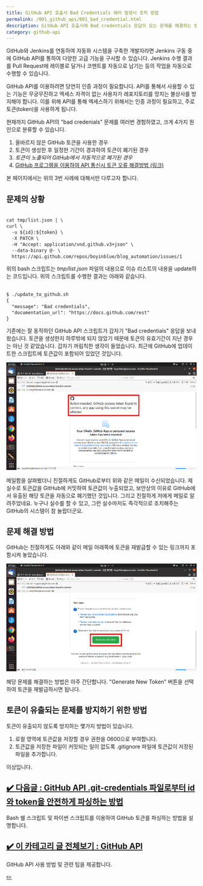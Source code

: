 ```yaml
---
title: GitHub API 호출시 Bad Credentials 에러 발생시 조치 방법
permalink: /001_github_api/001_bad_credential.html
description: GitHub API 호출시에 Bad credentials 응답이 오는 문제를 해결하는 방법을 기술하고자 합니다.
category: github-api
---
```

GitHub와 Jenkins를 연동하여 자동화 시스템을 구축한 개발자라면 Jenkins 구동 중에 GitHub API를 통하여 다양한 고급 기능을 구사할 수 있습니다. 
Jenkins 수행 결과를 Pull Request에 레이블로 달거나 코멘트를 자동으로 남기는 등의 작업을 자동으로 수행할 수 있습니다.   
   
GitHub API를 이용하려면 당연히 인증 과정이 필요합니다. 
API를 통해서 사용할 수 있는 기능은 무궁무진하고 엑세스 자격이 없는 사용자가 레포지토리를 망치는 불상사를 방지해야 합니다. 
이를 위해 API를 통해 엑세스하기 위해서는 인증 과정이 필요하고, 주로 토큰(token)을 사용하게 됩니다.    
   
현재까지 GitHub API의 "bad credenials" 문제를 여러번 경험하였고, 크게 4가지 원인으로 분류할 수 있습니다.   
1. 올바르지 않은 GitHub 토큰을 사용한 경우 
2. 토큰이 생성한 후 일정한 기간이 경과하여 토큰이 폐기된 경우 
3. *토큰이 노출되어 GitHub에서 자동적으로 폐기된 경우* 
4. [GitHub 프로그램을 이용하여 API 통신시 토큰 오류 해결방법 (링크)](https://frankler.tistory.com/52 "GitHub 프로그램을 이용하여 API 통신시 토큰 오류 해결방법")
   
본 페이지에서는 위의 3번 사례에 대해서만 다루고자 합니다.   
   
문제의 상황
---

<pre><code>
cat tmp/list.json | \
curl \
  -u ${id}:${token} \
  -X PATCH \
  -H "Accept: application/vnd.github.v3+json" \
  --data-binary @- \
  https://api.github.com/repos/boyinblue/blog_automation/issues/1
</code></pre>
   
위의 bash 스크립트는 *tmp/list.json* 파일의 내용으로 이슈 리스트의 내용을 update하는 코드입니다. 위의 스크립트를 수행한 결과는 아래와 같습니다.   

<pre><code>
$ ./update_to_github.sh 
{
  "message": "Bad credentials",
  "documentation_url": "https://docs.github.com/rest"
}
</code></pre>

기존에는 잘 동작하던 GitHub API 스크립트가 갑자기 "Bad credentials" 응답을 보내왔습니다. 
토큰을 생성한지 하루밖에 되지 않았기 때문에 토큰의 유효기간이 지난 경우는 아닌 것 같았습니다. 
갑자기 꺼림칙한 생각이 들었습니다. 
최근에 GitHub에 업데이트한 스크립트에 토큰값이 포함되어 있었던 것입니다.   
   
![Alt text](/assets/images/github-api/001_github-badcredential-token-expire.png "GitHub 토큰이 유출되어 자동으로 폐기된 후 해당 내용이 이메일로 수신됨.")   
   
메일함을 살펴봤더니 친절하게도 GitHub로부터 위와 같은 메일이 수신되었습니다. 
제 실수로 토큰값을 GitHub에 커밋하여 토큰값이 누출되었고, 보안상의 이유로 GitHub에서 유출된 해당 토큰을 자동으로 폐기했던 것입니다. 
그리고 친절하게 저에게 메일로 알려주었네요. 
누구나 실수를 할 수 있고, 그런 실수마저도 즉각적으로 조치해주는 GitHub의 시스템이 참 놀랍더군요. 


문제 해결 방법 
---
   
GitHub는 친절하게도 아래와 같이 메일 아래쪽에 토큰을 재발급할 수 있는 링크까지 포함시켜 놓았습니다.   

![Alt text](/assets/images/github-api/001_github-badcredential-regenerate-token.png "GitHub 토큰 재발급을 위한 링크")
   
해당 문제를 해결하는 방법은 아주 간단합니다. 
"Generate New Token" 버튼을 선택하여 토큰을 재발급하시면 됩니다. 
   
토큰이 유출되는 문제를 방지하기 위한 방법 
---
   
토큰이 유출되지 않도록 방지하는 몇가지 방법이 있습니다.   
1. 로컬 영역에 토큰값을 저장할 경우 권한을 0600으로 부여합니다. 
2. 토큰값을 저장한 파일이 커밋되는 일이 없도록 .gitignore 파일에 토큰값이 저장된 파일을 추가합니다. 

이상입니다.   


[✔️  다음글 : GitHub API .git-credentials 파일로부터 id와 token을 안전하게 파싱하는 방법](002_get_token_from_credential_file.html 'Bash 쉘 스크립트 및 파이썬 스크립트를 이용하여 GitHub 토큰를 파싱하는 ')
---


Bash 쉘 스크립트 및 파이썬 스크립트를 이용하여 GitHub 토큰를 파싱하는 방법을 설명합니다.


[✔️  이 카테고리 글 전체보기 : GitHub API](index.html 'GitHub API 사용 방법 및 관련')
---


GitHub API 사용 방법 및 관련 팁을 제공합니다.


[✏️ ](https://www.github.com/boyinblue/boyinblue.github.io/edit/main/001_github_api/001_bad_credential.md '수정하기')

